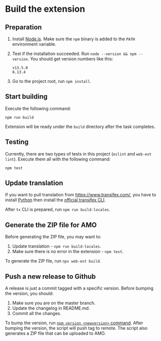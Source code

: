 Build the extension
===================

Preparation
-----------

1. Install [Node.js](https://nodejs.org/en/). Make sure the `npm` binary is added to the `PATH` environment variable.

2. Test if the installation succeeded. Run `node --version && npm --version`. You should get version numbers like this:
    ```
    v13.5.0
    6.13.4
    ```
    
3. Go to the project root, run `npm install`.

Start building
--------------

Execute the following command:
```
npm run build
```
Extension will be ready under the `build` directory after the task completes.

Testing
--------

Currently, there are two types of tests in this project (`eslint` and `web-ext lint`). Execute them all with the following command:
```
npm test
```

Update translation
------------------

If you want to pull translation from https://www.transifex.com/, you have to install [Python](https://www.python.org/) then install the [official transifex CLI](https://docs.transifex.com/client/introduction).

After `tx` CLI is prepared, run `npm run build-locales`.
  
Generate the ZIP file for AMO
-----------------------------

Before generating the ZIP file, you may want to:

1. Update translation - `npm run build-locales`.
2. Make sure there is no error in the extension - `npm test`.

To generate the ZIP file, run `npx web-ext build`.

Push a new release to Github
----------------------------

A release is just a commit tagged with a specific version. Before bumping the version, you should:

1. Make sure you are on the master branch.
2. Update the changelog in README.md.
3. Commit all the changes.

To bump the version, run [`npm version <newversion>` command](https://docs.npmjs.com/cli/version). After bumping the version, the script will push tag to remote. The script also generates a ZIP file that can be uploaded to AMO.
